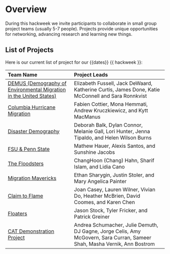 # Overview

During this hackweek we invite participants to collaborate in small group project teams (usually 5-7 people). Projects provide unique opportunities for networking, advancing research and learning new things.

## List of Projects

Here is our current list of project for our {{dates}} {{ hackweek }}:

| Team Name                                    | Project Leads                                                                                     |
| :------------------------------------------- | :------------------------------------------------------------------------------------------------ |
| [DEMUS (Demography of Environmental Migration in the United States)](01) | Elizabeth Fussell, Jack DeWaard, Katherine Curtis, James Done, Katie McConnell and Sara Ronnkvist |
| [Columbia Hurricane Migration](02)                               | Fabien Cottier, Mona Hemmati, Andrew Kruczkiewicz, and Kytt MacManus                              |
| [Disaster Demography](03)                 | Deborah Balk, Dylan Connor, Melanie Gall, Lori Hunter, Jenna Tipaldo, and Helen Wilson Burns      |
| [FSU & Penn State](04)                       | Mathew Hauer, Alexis Santos, and Sunshine Jacobs                                                  |
| [The Floodsters](05)                        | ChangHoon (Chang) Hahn, Sharif Islam, and Lidia Cano                                              |
| [Migration Mavericks](06)    | Ethan Sharygin, Justin Stoler, and Mary Angelica Painter                                          |
| [Claim to Flame ](07)                          | Joan Casey, Lauren Wilner, Vivian Do, Heather McBrien, David Coomes, and Karen Chen               |
| [Floaters](08)                               | Jason Stock, Tyler Fricker, and Patrick Greiner                                                   |
| [CAT Demonstration Project](09)             |  Andrea Schumacher, Julie Demuth, DJ Gagne, Jorge Celis, Amy McGovern, Sara Curran, Sameer Shah, Masha Vernik, Ann Bostrom |
